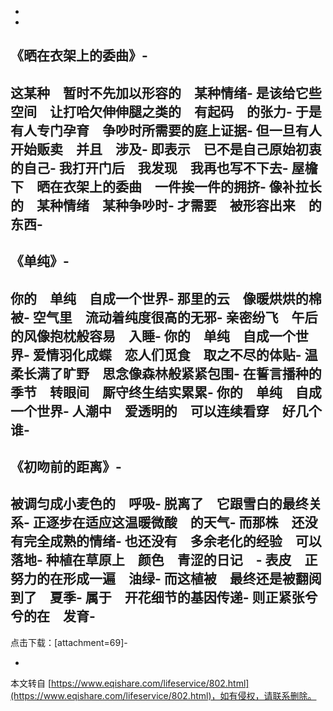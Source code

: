 -
-
《晒在衣架上的委曲》-
-
这某种　暂时不先加以形容的　某种情绪-
是该给它些空间　让打哈欠伸伸腿之类的　有起码　的张力-
于是　有人专门孕育　争吵时所需要的庭上证据-
但一旦有人开始贩卖　并且　涉及-
即表示　已不是自己原始初衷　的自己-
我打开门后　我发现　我再也写不下去-
屋檐下　晒在衣架上的委曲　一件挨一件的拥挤-
像补拉长的　某种情绪　某种争吵时-
才需要　被形容出来　的东西-
-
《单纯》-
-
你的　单纯　自成一个世界-
那里的云　像暖烘烘的棉被-
空气里　流动着纯度很高的无邪-
亲密纷飞　午后的风像抱枕般容易　入睡-
你的　单纯　自成一个世界-
爱情羽化成蝶　恋人们觅食　取之不尽的体贴-
温柔长满了旷野　思念像森林般紧紧包围-
在誓言播种的季节　转眼间　厮守终生结实累累-
你的　单纯　自成一个世界-
人潮中　爱透明的　可以连续看穿　好几个谁-
-
《初吻前的距离》-
-
被调匀成小麦色的　呼吸-
脱离了　它跟雪白的最终关系-
正逐步在适应这温暖微酸　的天气-
而那株　还没有完全成熟的情绪-
也还没有　多余老化的经验　可以落地-
种植在草原上　颜色　青涩的日记　-
表皮　正努力的在形成一遍　油绿-
而这植被　最终还是被翻阅到了　夏季-
属于　开花细节的基因传递-
则正紧张兮兮的在　发育-
-
点击下载：\[attachment=69\]-

-

本文转自 [https://www.eqishare.com/lifeservice/802.html](https://www.eqishare.com/lifeservice/802.html)，如有侵权，请联系删除。